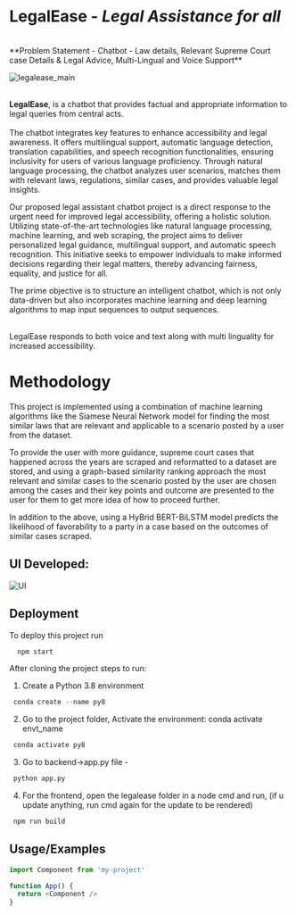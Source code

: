 # LegalEase - _Legal Assistance for all_
<br/>
**Problem Statement - Chatbot - Law details, Relevant Supreme Court case Details & Legal Advice, Multi-Lingual and Voice Support**
<br/>

![legalease_main](https://github.com/samyukta03/LegalEaseFork/blob/main/forgithub.png)

<br/>**LegalEase**, is a chatbot that provides factual and appropriate information to legal queries from central acts. 
<br/>
<br/> The chatbot integrates key features to enhance accessibility and legal awareness. It offers multilingual support, automatic language detection, translation capabilities, and speech recognition functionalities, ensuring inclusivity for users of various language proficiency. Through natural language processing, the chatbot analyzes user scenarios, matches them with relevant laws, regulations, similar cases, and provides valuable legal insights.

 Our proposed legal assistant chatbot project is a direct response to the urgent need for improved legal accessibility, offering a holistic solution. Utilizing state-of-the-art technologies like natural language processing, machine learning, and web scraping, the project aims to deliver personalized legal guidance, multilingual support, and automatic speech recognition. This initiative seeks to empower individuals to make informed decisions regarding their legal matters, thereby advancing fairness, equality, and justice for all.

The prime objective is to structure an intelligent chatbot, which is not only data-driven but also incorporates machine learning and deep learning algorithms to map input sequences to output sequences.


<br/>LegalEase responds to both voice and text along with multi linguality for increased accessibility.


# Methodology
This project is implemented using a combination of machine learning algorithms like the Siamese Neural Network model for finding the most similar laws that are relevant and applicable to a scenario posted by a user from the dataset.

To provide the user with more guidance, supreme court cases that happened across the years are scraped and reformatted to a dataset are stored, and using a graph-based similarity ranking approach the most relevant and similar cases to the scenario posted by the user are chosen among the cases and their key points and outcome are presented to the user for them to get more idea of how to proceed further.

In addition to the above, using a HyBrid BERT-BiLSTM model predicts the likelihood of favorability to a party in a case based on the outcomes of similar cases scraped.



## UI Developed:
![UI](https://github.com/samyukta03/LegalEaseFork/blob/main/UI.png)
## Deployment

To deploy this project run

```bash
  npm start
```

After cloning the project steps to run:
1. Create a Python 3.8 environment 
 ```python
  conda create --name py8
```
2. Go to the project folder, Activate the environment: conda activate envt_name
 ```python
  conda activate py8
```
3. Go to backend->app.py file - 
 ```python
  python app.py
```
4. For the frontend, open the legalease folder in a node cmd and run, (if u update anything, run cmd again for the update to be rendered)  
 ```bash
  npm run build
```

## Usage/Examples

```javascript
import Component from 'my-project'

function App() {
  return <Component />
}
```

